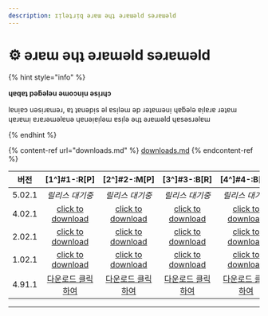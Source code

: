 ```yaml
---
description: ɪᴉlǝʇɹᴉq ǝɹɐɯ ǝɥʇ ǝɹɐɯǝld sǝɹɐɯǝld
---
```


# ⚙️ ǝɹɐɯ ǝɥʇ ǝɹɐɯǝld sǝɹɐɯǝld

{% hint style="info" %}

**ɥɐqɐʇ pǝƃǝlǝu ǝɯoɔuᴉu ǝsᴉɹɥɔ**

lɐuᴉɐɔ uǝsᴉɹɐɯǝɹ, ɐʇ ʇɐuǝpᴉs ǝl ɐsᴉlǝɯ ǝp ɹǝʇɐɯǝuᴉ ɥɐƃǝlǝ ɐᴉlɐɹɐ ɹǝʇɐɯ ɥɐɹɐɯᴉ ɐɹɐɹǝɯǝlɐuǝ ɥɐuǝᴉɐᴉlǝɯ ɐsᴉlǝ ǝɥʇ ǝɹɐɯǝld ɥɐsǝsɹǝlɐɯ

{% endhint %}

{% content-ref url="downloads.md" %}
[downloads.md](downloads.md)
{% endcontent-ref %}

|   버전   |                                                                 \[1^]#1-:R\[P]                                                                |                                                                 \[2^]#2-:M\[P]                                                                 |                                                                \[3^]#3-:B\[R]                                                               |                                                                \[4^]#4-:B\[M]                                                                |
| :----: | :-------------------------------------------------------------------------------------------------------------------------------------------: | :--------------------------------------------------------------------------------------------------------------------------------------------: | :-----------------------------------------------------------------------------------------------------------------------------------------: | :------------------------------------------------------------------------------------------------------------------------------------------: |
| 5.02.1 |                                                                   _릴리스 대기중_                                                                   |                                                                    _릴리스 대기중_                                                                   |                                                                  _릴리스 대기중_                                                                  |                                                                   _릴리스 대기중_                                                                  |
| 4.02.1 | [click to download](https://github.com/PlazmaMC/Plazma/releases/download/build/1.20.4/latest/plazma-paperclip-1.20.4-R0.1-SNAPSHOT-reobf.jar) | [click to download](https://github.com/PlazmaMC/Plazma/releases/download/build/1.20.4/latest/plazma-paperclip-1.20.4-R0.1-SNAPSHOT-mojmap.jar) | [click to download](https://github.com/PlazmaMC/Plazma/releases/download/build/1.20.4/latest/plazma-bundler-1.20.4-R0.1-SNAPSHOT-reobf.jar) | [click to download](https://github.com/PlazmaMC/Plazma/releases/download/build/1.20.4/latest/plazma-bundler-1.20.4-R0.1-SNAPSHOT-mojmap.jar) |
| 2.02.1 | [click to download](https://github.com/PlazmaMC/Plazma/releases/download/build/1.20.2/latest/plazma-paperclip-1.20.2-R0.1-SNAPSHOT-reobf.jar) | [click to download](https://github.com/PlazmaMC/Plazma/releases/download/build/1.20.2/latest/plazma-paperclip-1.20.2-R0.1-SNAPSHOT-mojmap.jar) | [click to download](https://github.com/PlazmaMC/Plazma/releases/download/build/1.20.2/latest/plazma-bundler-1.20.2-R0.1-SNAPSHOT-reobf.jar) | [click to download](https://github.com/PlazmaMC/Plazma/releases/download/build/1.20.2/latest/plazma-bundler-1.20.2-R0.1-SNAPSHOT-mojmap.jar) |
| 1.02.1 | [click to download](https://github.com/PlazmaMC/Plazma/releases/download/build/1.20.1/latest/plazma-paperclip-1.20.1-R0.1-SNAPSHOT-reobf.jar) | [click to download](https://github.com/PlazmaMC/Plazma/releases/download/build/1.20.1/latest/plazma-paperclip-1.20.1-R0.1-SNAPSHOT-mojmap.jar) | [click to download](https://github.com/PlazmaMC/Plazma/releases/download/build/1.20.1/latest/plazma-bundler-1.20.1-R0.1-SNAPSHOT-reobf.jar) | [click to download](https://github.com/PlazmaMC/Plazma/releases/download/build/1.20.1/latest/plazma-bundler-1.20.1-R0.1-SNAPSHOT-mojmap.jar) |
| 4.91.1 |     [다운로드 클릭하여](https://github.com/PlazmaMC/Plazma/releases/download/build/1.19.4/latest/plazma-paperclip-1.19.4-R0.1-SNAPSHOT-reobf.jar)     |     [다운로드 클릭하여](https://github.com/PlazmaMC/Plazma/releases/download/build/1.19.4/latest/plazma-paperclip-1.19.4-R0.1-SNAPSHOT-mojmap.jar)     |     [다운로드 클릭하여](https://github.com/PlazmaMC/Plazma/releases/download/build/1.19.4/latest/plazma-bundler-1.19.4-R0.1-SNAPSHOT-reobf.jar)     |     [다운로드 클릭하여](https://github.com/PlazmaMC/Plazma/releases/download/build/1.19.4/latest/plazma-bundler-1.19.4-R0.1-SNAPSHOT-mojmap.jar)     |

<!-- TODO: Migrate to Plazma REST API

https://dl.plazmamc.org/<version>/<type> (https://api.plazmamc.org/v1/download/...)

- type: Bit (ab) -> 00(RP) 01(MP) 10(RB) 11(MB)
    - a: is bundler
    - b: is mojmap

| 1.20.4 | [클릭하여 다운로드](https://dl.plazmamc.org/1.20.4/0) | [클릭하여 다운로드](https://dl.plazmamc.org/1.20.4/1) | [클릭하여 다운로드](https://dl.plazmamc.org/1.20.4/2) | [클릭하여 다운로드](https://dl.plazmamc.org/1.20.4/3) |
| 1.20.2 | [클릭하여 다운로드](https://dl.plazmamc.org/1.20.2/0) | [클릭하여 다운로드](https://dl.plazmamc.org/1.20.2/1) | [클릭하여 다운로드](https://dl.plazmamc.org/1.20.2/2) | [클릭하여 다운로드](https://dl.plazmamc.org/1.20.2/3) |
| 1.20.1 | [클릭하여 다운로드](https://dl.plazmamc.org/1.20.1/0) | [클릭하여 다운로드](https://dl.plazmamc.org/1.20.1/1) | [클릭하여 다운로드](https://dl.plazmamc.org/1.20.1/2) | [클릭하여 다운로드](https://dl.plazmamc.org/1.20.1/3) |
| 1.19.4 | [클릭하여 다운로드](https://dl.plazmamc.org/1.19.4/0) | [클릭하여 다운로드](https://dl.plazmamc.org/1.19.4/1) | [클릭하여 다운로드](https://dl.plazmamc.org/1.19.4/2) | [클릭하여 다운로드](https://dl.plazmamc.org/1.19.4/3) |
-->

***

[^1]: Reobf Paperclip. [ɐlɐsǝɹɹɐ ɐlɐɯ ɐlɐuɐqɹᴉ](/about/administration/getting-started#id-2)

[^2]: Mojmap Paperclip. [ɐlɐsǝɹɹɐ ɐlɐɯ ɐlɐuɐqɹᴉ](/about/administration/getting-started#id-2)

[^3]: Reobf Paperclip. [ɐlɐsǝɹɹɐ ɐlɐɯ ɐlɐuɐqɹᴉ](/about/administration/getting-started#id-2)

[^4]: Mojmap Bundler. [ɐlɐsǝɹɹɐ ɐlɐɯ ɐlɐuɐqɹᴉ](/about/administration/getting-started#id-2)
